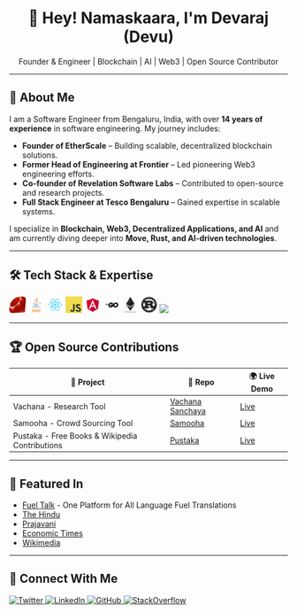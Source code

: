 <h1 align="center">👋 Hey! Namaskaara, I'm Devaraj (Devu)</h1>

<p align="center">
  Founder & Engineer | Blockchain | AI | Web3 | Open Source Contributor
</p>

---

## 🚀 About Me

I am a Software Engineer from Bengaluru, India, with over **14 years of experience** in software engineering. My journey includes:
- **Founder of EtherScale** – Building scalable, decentralized blockchain solutions.
- **Former Head of Engineering at Frontier** – Led pioneering Web3 engineering efforts.
- **Co-founder of Revelation Software Labs** – Contributed to open-source and research projects.
- **Full Stack Engineer at Tesco Bengaluru** – Gained expertise in scalable systems.

I specialize in **Blockchain, Web3, Decentralized Applications, and AI** and am currently diving deeper into **Move, Rust, and AI-driven technologies**.

---

## 🛠️ Tech Stack & Expertise

<p>
  <code><img height="30" src="https://raw.githubusercontent.com/github/explore/main/topics/ruby/ruby.png"></code>
  <code><img height="30" src="https://raw.githubusercontent.com/github/explore/main/topics/java/java.png"></code>
  <code><img height="30" src="https://raw.githubusercontent.com/github/explore/main/topics/react/react.png"></code>
  <code><img height="30" src="https://raw.githubusercontent.com/github/explore/main/topics/javascript/javascript.png"></code>
  <code><img height="30" src="https://raw.githubusercontent.com/github/explore/main/topics/angular/angular.png"></code>
  <code><img height="30" src="https://raw.githubusercontent.com/github/explore/main/topics/go/go.png"></code>
  <code><img height="30" src="https://raw.githubusercontent.com/github/explore/main/topics/ethereum/ethereum.png"></code>
  <code><img height="30" src="https://raw.githubusercontent.com/github/explore/main/topics/rust/rust.png"></code>
  <code><img height="30" src="https://upload.wikimedia.org/wikipedia/commons/8/8a/Move_logo.svg"></code>
</p>

---

## 🏆 Open Source Contributions

<table>
  <thead>
    <tr>
      <th>📌 Project</th>
      <th>🔗 Repo</th>
      <th>🌍 Live Demo</th>
    </tr>
  </thead>
  <tbody>
    <tr>
      <td>Vachana - Research Tool</td>
      <td><a href="https://github.com/sanchaya/vachanasanchaya">Vachana Sanchaya</a></td>
      <td><a href="https://vachana.sanchaya.net/">Live</a></td>
    </tr>
    <tr>
      <td>Samooha - Crowd Sourcing Tool</td>
      <td><a href="https://github.com/sanchaya/samoohasanchaya">Samooha</a></td>
      <td><a href="https://samooha.sanchaya.net/">Live</a></td>
    </tr>
    <tr>
      <td>Pustaka - Free Books & Wikipedia Contributions</td>
      <td><a href="https://github.com/sanchaya/pustakasanchaya">Pustaka</a></td>
      <td><a href="https://pustaka.sanchaya.net/">Live</a></td>
    </tr>
  </tbody>
</table>

---

## 📰 Featured In

- [Fuel Talk](https://twitter.com/fuelproject/status/781942155166134272/photo/1) - One Platform for All Language Fuel Translations
- [The Hindu](https://www.thehindu.com/news/national/karnataka/vachana-site-gets-more-than-5-lakh-hits/article5733383.ece)
- [Prajavani](https://www.prajavani.net/article/%E0%B2%85%E0%B2%A8%E0%B2%BF%E0%B2%B0%E0%B3%8D%E0%B2%B5%E0%B2%9A%E0%B2%A8-%E0%B2%87-%E0%B2%A8%E0%B2%BF%E0%B2%B0%E0%B3%8D%E0%B2%B5%E0%B2%9A%E0%B2%A8)
- [Economic Times](https://economictimes.indiatimes.com/magazines/panache/now-read-vachanas-online/articleshow/45611801.cms)
- [Wikimedia](https://diff.wikimedia.org/2014/03/12/11th-century-kannada-literature-to-enrich-wikisource/)

---

## 📢 Connect With Me

<p>
  <a href="https://twitter.com/devudilip">
    <img src="https://img.shields.io/twitter/follow/devudilip?style=social" alt="Twitter">
  </a>
  <a href="https://www.linkedin.com/in/devudilip/">
    <img src="https://img.shields.io/badge/-devudilip-blue?style=flat-square&logo=Linkedin&logoColor=white" alt="LinkedIn">
  </a>
  <a href="https://github.com/devudilip">
    <img src="https://img.shields.io/github/followers/devudilip?label=Follow&style=social" alt="GitHub">
  </a>
  <a href="https://stackoverflow.com/users/955134/devudilip">
    <img src="https://stackoverflow.design/assets/img/logos/so/logo-stackoverflow.svg" style="height: 30px;" alt="StackOverflow">
  </a>
</p>
